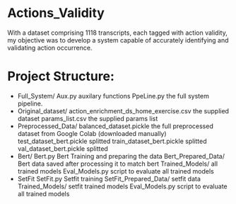 # Actions_Validity
With a dataset comprising 1118 transcripts, each tagged with action validity, my objective was to develop a system capable of accurately identifying and validating action occurrence. 


# Project Structure:

-   Full_System/
        Aux.py                                          auxilary functions
        PpeLine.py                                      the full system pipeline.
-   Original_dataset/
        action_enrichment_ds_home_exercise.csv          the supplied dataset
        params_list.csv                                 the supplied params list
-   Preprocessed_Data/
        balanced_dataset.pickle                         the full preprocessed dataset from Google Colab (downloaded manually)
        test_dataset_bert.pickle                        splitted
        train_dataset_bert.pickle                       splitted
        val_dataset_bert.pickle                         splitted
-   Bert/
        Bert.py                                         Bert Training and preparing the data
        Bert_Prepared_Data/                             Bert data saved after processing it to match bert
        Trained_Models/                                 all trained models
        Eval_Models.py                                  script to evaluate all trained models
-   SetFit
        SetFit.py                                       Setfit training
        SetFit_Prepared_Data/                           setfit data
        Trained_Models/                                 setfit trained models
        Eval_Models.py                                  script to evaluate all trained models
